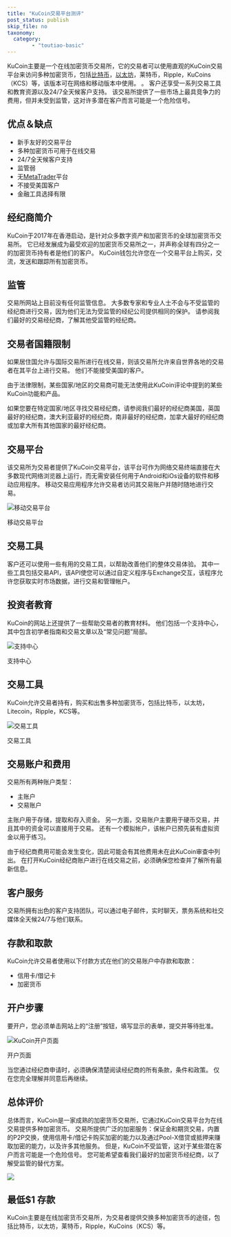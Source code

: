 ```yaml
---
title: "KuCoin交易平台测评"
post_status: publish
skip_file: no
taxonomy:
  category:
        - "toutiao-basic"
---
```


KuCoin主要是一个在线加密货币交易所，它的交易者可以使用直观的KuCoin交易平台来访问多种加密货币，包括[比特币](https://baike.baidu.com/item/%E6%AF%94%E7%89%B9%E5%B8%81/4143690)，[以太坊](https://baike.baidu.com/item/%E4%BB%A5%E5%A4%AA%E5%9D%8A/20865117)，莱特币，Ripple，KuCoins（KCS）等，该版本可在网络和移动版本中使用。 。 客户还享受一系列交易工具和教育资源以及24/7全天候客户支持。 该交易所提供了一些市场上最具竞争力的费用，但并未受到监管，这对许多潜在客户而言可能是一个危险信号。

## 优点＆缺点

- 新手友好的交易平台
- 多种加密货币可用于在线交易
- 24/7全天候客户支持
- 监管弱
- 无[MetaTrader](https://funstoutiao.com/%e5%a6%82%e4%bd%95%e9%aa%8c%e8%af%81mt4%e8%bd%af%e4%bb%b6%e6%98%af%e4%b8%8d%e6%98%af%e6%ad%a3%e7%89%88%ef%bc%9f-%e5%a4%96%e6%b1%87%e4%ba%a4%e6%98%93.html)平台
- 不接受美国客户
- 金融工具选择有限

## 经纪商简介

KuCoin于2017年在香港启动，是针对众多数字资产和加密货币的全球加密货币交易所。 它已经发展成为最受欢迎的加密货币交易所之一，并声称全球有四分之一的加密货币持有者是他们的客户。 KuCoin钱包允许您在一个交易平台上购买，交流，发送和跟踪所有加密货币。

## 监管

交易所网站上目前没有任何监管信息。 大多数专家和专业人士不会与不受监管的经纪商进行交易，因为他们无法为受监管的经纪公司提供相同的保护。 请参阅我们最好的交易经纪商，了解其他受监管的经纪商。

## 交易者国籍限制

如果居住国允许与国际交易所进行在线交易，则该交易所允许来自世界各地的交易者在其平台上进行交易。 他们不能接受美国的客户。

由于法律限制，某些国家/地区的交易商可能无法使用此KuCoin评论中提到的某些KuCoin功能和产品。

如果您要在特定国家/地区寻找交易经纪商，请参阅我们最好的经纪商美国，英国最好的经纪商，澳大利亚最好的经纪商，南非最好的经纪商，加拿大最好的经纪商或加拿大所有其他国家的最好经纪商。

## 交易平台

该交易所为交易者提供了KuCoin交易平台，该平台可作为网络交易终端直接在大多数现代网络浏览器上运行，而无需安装任何用于Android和iOs设备的软件和移动应用程序。 移动交易应用程序允许交易者访问其交易账户并随时随地进行交易。

![移动交易平台](https://cdn.fendou.la/funstoutiao/2020/11/KuCoin-Review-Mobile-Platform-1024x895.jpg "移动交易平台")

移动交易平台

## 交易工具

客户还可以使用一些有用的交易工具，以帮助改善他们的整体交易体验。 其中一些工具包括交易API，该API使您可以通过自定义程序与Exchange交互，该程序允许您获取实时市场数据，进行交易和管理帐户。

## 投资者教育

KuCoin的网站上还提供了一些帮助交易者的教育材料。 他们包括一个支持中心，其中包含初学者指南和交易文章以及“常见问题”局部。

![支持中心](https://cdn.fendou.la/funstoutiao/2020/11/KuCoin-Review-Support-Center-1024x472.png "支持中心")

支持中心

## 交易工具

KuCoin允许交易者持有，购买和出售多种加密货币，包括比特币，以太坊，Litecoin，Ripple，KCS等。

![交易工具](https://cdn.fendou.la/funstoutiao/2020/11/KuCoin-Review-Trading-Instruments-1024x447.png "交易工具")

交易工具

## 交易账户和费用

交易所有两种账户类型：

- 主账户
- 交易账户

主账户用于存储，提取和存入资金。 另一方面，交易账户主要用于硬币交易，并且其中的资金可以直接用于交易。 还有一个模拟帐户，该帐户已预先装有虚拟资金以用于练习。

由于经纪商费用可能会发生变化，因此可能会有其他费用未在此KuCoin审查中列出。 在打开KuCoin经纪商账户进行在线交易之前，必须确保您检查并了解所有最新信息。

## 客户服务

交易所拥有出色的客户支持团队，可以通过电子邮件，实时聊天，票务系统和社交媒体全天候24/7与他们联系。

## 存款和取款

KuCoin允许交易者使用以下付款方式在他们的交易账户中存款和取款：

- 信用卡/借记卡
- 加密货币

## 开户步骤

要开户，您必须单击网站上的“注册”按钮，填写显示的表单，提交并等待批准。

![KuCoin开户页面](https://cdn.fendou.la/funstoutiao/2020/11/KuCoin-Review-Account-Opening-Page.jpg "开户页面")

开户页面

当您通过经纪商申请时，必须确保清楚阅读经纪商的所有条款，条件和政策。 仅在您完全理解并同意后再继续。

## 总体评价

总体而言，KuCoin是一家成熟的加密货币交易所，它通过KuCoin交易平台为在线交易提供多种加密货币。 交易所提供广泛的加密服务：保证金和期货交易，内置的P2P交换，使用信用卡/借记卡购买加密的能力以及通过Pool-X借贷或抵押来赚取加密的能力，以及许多其他服务。 但是，KuCoin不受监管，这对于某些潜在客户而言可能是一个危险信号。 您可能希望查看我们最好的加密货币经纪商，以了解受监管的替代方案。

![](https://cdn.fendou.la/funstoutiao/2020/11/KuCoin-Logo.png)

## 最低$1 存款

KuCoin主要是在线加密货币交易所，为交易者提供交换多种加密货币的途径，包括比特币，以太坊，莱特币，Ripple，KuCoins（KCS）等。
